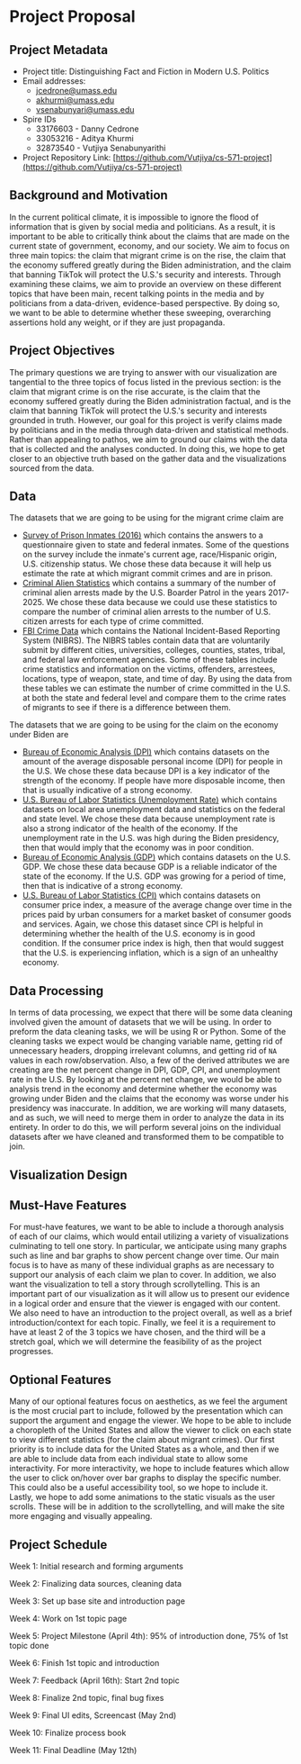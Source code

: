 # Project Proposal

## Project Metadata

- Project title: Distinguishing Fact and Fiction in Modern U.S. Politics
- Email addresses:
  - jcedrone@umass.edu
  - akhurmi@umass.edu
  - vsenabunyari@umass.edu
- Spire IDs
  - 33176603 - Danny Cedrone
  - 33053216 - Aditya Khurmi
  - 32873540 - Vutjiya Senabunyarithi
- Project Repository Link: [https://github.com/Vutjiya/cs-571-project](https://github.com/Vutjiya/cs-571-project)

## Background and Motivation

In the current political climate, it is impossible to ignore the flood of information that is given by social media and politicians. As a result, it is important to be able to critically think about the claims that are made on the current state of government, economy, and our society. We aim to focus on three main topics: the claim that migrant crime is on the rise, the claim that the economy suffered greatly during the Biden administration, and the claim that banning TikTok will protect the U.S.'s security and interests. Through examining these claims, we aim to provide an overview on these different topics that have been main, recent talking points in the media and by politicians from a data-driven, evidence-based perspective. By doing so, we want to be able to determine whether these sweeping, overarching assertions hold any weight, or if they are just propaganda.

## Project Objectives

The primary questions we are trying to answer with our visualization are tangential to the three topics of focus listed in the previous section: is the claim that migrant crime is on the rise accurate, is the claim that the economy suffered greatly during the Biden administration factual, and is the claim that banning TikTok will protect the U.S.'s security and interests grounded in truth. However, our goal for this project is verify claims made by politicians and in the media through data-driven and statistical methods. Rather than appealing to pathos, we aim to ground our claims with the data that is collected and the analyses conducted. In doing this, we hope to get closer to an objective truth based on the gather data and the visualizations sourced from the data.

## Data

The datasets that we are going to be using for the migrant crime claim are

- [Survey of Prison Inmates (2016)](https://www.icpsr.umich.edu/web/ICPSR/studies/37692/variables) which contains the answers to a questionnaire given to state and federal inmates. Some of the questions on the survey include the inmate's current age, race/Hispanic origin, U.S. citizenship status. We chose these data because it will help us estimate the rate at which migrant commit crimes and are in prison.
- [Criminal Alien Statistics](https://www.cbp.gov/newsroom/stats/cbp-enforcement-statistics/criminal-noncitizen-statistics) which contains a summary of the number of criminal alien arrests made by the U.S. Boarder Patrol in the years 2017-2025. We chose these data because we could use these statistics to compare the number of criminal alien arrests to the number of U.S. citizen arrests for each type of crime committed.
- [FBI Crime Data](https://cde.ucr.cjis.gov/LATEST/webapp/#/pages/downloads) which contains the National Incident-Based Reporting System (NIBRS). The NIBRS tables contain data that are voluntarily submit by different cities, universities, colleges, counties, states, tribal, and federal law enforcement agencies. Some of these tables include crime statistics and information on the victims, offenders, arrestees, locations, type of weapon, state, and time of day. By using the data from these tables we can estimate the number of crime committed in the U.S. at both the state and federal level and compare them to the crime rates of migrants to see if there is a difference between them.

The datasets that we are going to be using for the claim on the economy under Biden are

- [Bureau of Economic Analysis (DPI)](https://www.bea.gov/data/income-saving/disposable-personal-income) which contains datasets on the amount of the average disposable personal income (DPI) for people in the U.S. We chose these data because DPI is a key indicator of the strength of the economy. If people have more disposable income, then that is usually indicative of a strong economy.
- [U.S. Bureau of Labor Statistics (Unemployment Rate)](https://www.bls.gov/data/) which contains datasets on local area unemployment data and statistics on the federal and state level. We chose these data because unemployment rate is also a strong indicator of the health of the economy. If the unemployment rate in the U.S. was high during the Biden presidency, then that would imply that the economy was in poor condition.
- [Bureau of Economic Analysis (GDP)](https://www.bls.gov/lau/tables.htm#stateaa) which contains datasets on the U.S. GDP. We chose these data because GDP is a reliable indicator of the state of the economy. If the U.S. GDP was growing for a period of time, then that is indicative of a strong economy.
- [U.S. Bureau of Labor Statistics (CPI)](https://www.bls.gov/data/) which contains datasets on consumer price index, a measure of the average change over time in the prices paid by urban consumers for a market basket of consumer goods and services. Again, we chose this dataset since CPI is helpful in determining whether the health of the U.S. economy is in good condition. If the consumer price index is high, then that would suggest that the U.S. is experiencing inflation, which is a sign of an unhealthy economy.

## Data Processing

In terms of data processing, we expect that there will be some data cleaning involved given the amount of datasets that we will be using. In order to preform the data cleaning tasks, we will be using R or Python. Some of the cleaning tasks we expect would be changing variable name, getting rid of unnecessary headers, dropping irrelevant columns, and getting rid of `NA` values in each row/observation. Also, a few of the derived attributes we are creating are the net percent change in DPI, GDP, CPI, and unemployment rate in the U.S. By looking at the percent net change, we would be able to analysis trend in the economy and determine whether the economy was growing under Biden and the claims that the economy was worse under his presidency was inaccurate. In addition, we are working will many datasets, and as such, we will need to merge them in order to analyze the data in its entirety. In order to do this, we will perform several joins on the individual datasets after we have cleaned and transformed them to be compatible to join.

## Visualization Design

## Must-Have Features

For must-have features, we want to be able to include a thorough analysis of each of our claims, which would entail utilizing a variety of visualizations culminating to tell one story. In particular, we anticipate using many graphs such as line and bar graphs to show percent change over time. Our main focus is to have as many of these individual graphs as are necessary to support our analysis of each claim we plan to cover. In addition, we also want the visualization to tell a story through scrollytelling. This is an important part of our visualization as it will allow us to present our evidence in a logical order and ensure that the viewer is engaged with our content. We also need to have an introduction to the project overall, as well as a brief introduction/context for each topic. Finally, we feel it is a requirement to have at least 2 of the 3 topics we have chosen, and the third will be a stretch goal, which we will determine the feasibility of as the project progresses.

## Optional Features

Many of our optional features focus on aesthetics, as we feel the argument is the most crucial part to include, followed by the presentation which can support the argument and engage the viewer. We hope to be able to include a choropleth of the United States and allow the viewer to click on each state to view different statistics (for the claim about migrant crimes). Our first priority is to include data for the United States as a whole, and then if we are able to include data from each individual state to allow some interactivity. For more interactivity, we hope to include features which allow the user to click on/hover over bar graphs to display the specific number. This could also be a useful accessibility tool, so we hope to include it. Lastly, we hope to add some animations to the static visuals as the user scrolls. These will be in addition to the scrollytelling, and will make the site more engaging and visually appealing.

## Project Schedule

Week 1: Initial research and forming arguments

Week 2: Finalizing data sources, cleaning data

Week 3: Set up base site and introduction page

Week 4: Work on 1st topic page

Week 5: Project Milestone (April 4th): 95% of introduction done, 75% of 1st topic done

Week 6: Finish 1st topic and introduction

Week 7: Feedback (April 16th): Start 2nd topic

Week 8: Finalize 2nd topic, final bug fixes

Week 9: Final UI edits, Screencast (May 2nd)

Week 10: Finalize process book

Week 11: Final Deadline (May 12th)
